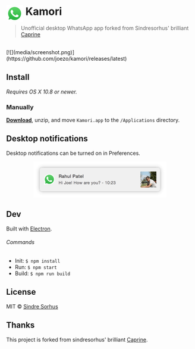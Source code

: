 # <img src="media/Icon.png" width="45" align="left">&nbsp;Kamori

> Unofficial desktop WhatsApp app forked from Sindresorhus' brilliant [Caprine](https://github.com/sindresorhus/caprine)

<br>
[![](media/screenshot.png)](https://github.com/joezo/kamori/releases/latest)


## Install

*Requires OS X 10.8 or newer.*

### Manually

[**Download**](https://github.com/joezo/kamori/releases/latest), unzip, and move `Kamori.app` to the `/Applications` directory.


## Desktop notifications

Desktop notifications can be turned on in Preferences.

<div align="center"><img src="media/screenshot-notification.png" width="358"></div>


## Dev

Built with [Electron](http://electron.atom.io).

###### Commands

- Init: `$ npm install`
- Run: `$ npm start`
- Build: `$ npm run build`


## License

MIT © [Sindre Sorhus](http://sindresorhus.com)

## Thanks

This project is forked from sindresorhus' brilliant [Caprine](https://github.com/sindresorhus/caprine).
